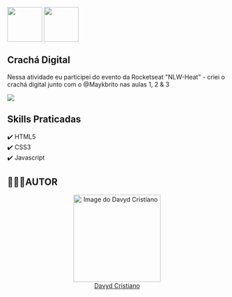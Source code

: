 <img src="https://user-images.githubusercontent.com/53920878/138549906-e78b7f67-d9ba-40be-aaa3-c1e05a1d5bec.png" width="80px" align="center"></img> <img src="https://user-images.githubusercontent.com/53920878/138549903-675e29ab-55d5-466e-a41e-04d23ce877c5.png" width="80px" align="center"></img>

## Crachá Digital

Nessa atividade eu participei do evento da Rocketseat "NLW-Heat" - criei o crachá digital junto com o @Maykbrito nas aulas 1, 2 & 3

<img src="https://user-images.githubusercontent.com/53920878/138578728-e7fe6c7b-1107-410d-b624-e3d32a2cc2d8.jpg" align="center"></img>

## Skills Praticadas

✔️ HTML5</br>
✔️ CSS3</br>
✔️ Javascript</br>

## 👨🏻‍💻AUTOR

<a href="https://github.com/davydcristiano" style="align: center" width="90px">
  <a href="https://github.com/davydcristiano" style="align: center" width="90px">
    <a href="https://github.com/davydcristiano" style="align: center" width="90px">  
      <p align="center">
 <img src="https://avatars.githubusercontent.com/u/53920878?s=400&u=66625844b1ac8cf54c403e0f30361182c3cb27e2&v=4" width="200" alt="Image do Davyd Cristiano">
      </br>Davyd Cristiano
</p>



